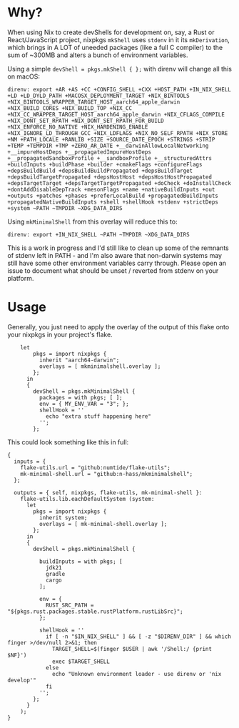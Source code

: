 # Why?

When using Nix to create devShells for development on, say, a Rust or React/JavaScript project, nixpkgs `mkShell` uses `stdenv` in it its `mkDerivation`, which brings in A LOT of uneeded packages (like a full C compiler) to the sum of ~300MB and alters a bunch of environment variables.


Using a simple `devShell = pkgs.mkShell { };` with direnv will change all this on macOS:

```
direnv: export +AR +AS +CC +CONFIG_SHELL +CXX +HOST_PATH +IN_NIX_SHELL +LD +LD_DYLD_PATH +MACOSX_DEPLOYMENT_TARGET +NIX_BINTOOLS +NIX_BINTOOLS_WRAPPER_TARGET_HOST_aarch64_apple_darwin +NIX_BUILD_CORES +NIX_BUILD_TOP +NIX_CC +NIX_CC_WRAPPER_TARGET_HOST_aarch64_apple_darwin +NIX_CFLAGS_COMPILE +NIX_DONT_SET_RPATH +NIX_DONT_SET_RPATH_FOR_BUILD +NIX_ENFORCE_NO_NATIVE +NIX_HARDENING_ENABLE +NIX_IGNORE_LD_THROUGH_GCC +NIX_LDFLAGS +NIX_NO_SELF_RPATH +NIX_STORE +NM +PATH_LOCALE +RANLIB +SIZE +SOURCE_DATE_EPOCH +STRINGS +STRIP +TEMP +TEMPDIR +TMP +ZERO_AR_DATE +__darwinAllowLocalNetworking +__impureHostDeps +__propagatedImpureHostDeps +__propagatedSandboxProfile +__sandboxProfile +__structuredAttrs +buildInputs +buildPhase +builder +cmakeFlags +configureFlags +depsBuildBuild +depsBuildBuildPropagated +depsBuildTarget +depsBuildTargetPropagated +depsHostHost +depsHostHostPropagated +depsTargetTarget +depsTargetTargetPropagated +doCheck +doInstallCheck +dontAddDisableDepTrack +mesonFlags +name +nativeBuildInputs +out +outputs +patches +phases +preferLocalBuild +propagatedBuildInputs +propagatedNativeBuildInputs +shell +shellHook +stdenv +strictDeps +system ~PATH ~TMPDIR ~XDG_DATA_DIRS
```

Using `mkMinimalShell` from this overlay will reduce this to:

```
direnv: export +IN_NIX_SHELL ~PATH ~TMPDIR ~XDG_DATA_DIRS
```

This is a work in progress and I'd still like to clean up some of the remnants of stdenv left in PATH - and I'm also aware that non-darwin systems may still have some other environment variables carry through. Please open an issue to document what should be unset / reverted from stdenv on your platform.

# Usage

Generally, you just need to apply the overlay of the output of this flake onto your nixpkgs in your project's flake.

```
    let
        pkgs = import nixpkgs {
          inherit "aarch64-darwin";
          overlays = [ mkminimalshell.overlay ];
        };
      in
      {
        devShell = pkgs.mkMinimalShell {
          packages = with pkgs; [ ];
          env = { MY_ENV_VAR = "3"; };
          shellHook = ''
            echo "extra stuff happening here"
          '';
        };
```

This could look something like this in full:

```
{
  inputs = {
    flake-utils.url = "github:numtide/flake-utils";
    mk-minimal-shell.url = "github:n-hass/mkminimalshell";
  };

  outputs = { self, nixpkgs, flake-utils, mk-minimal-shell }:
    flake-utils.lib.eachDefaultSystem (system:
      let
        pkgs = import nixpkgs {
          inherit system;
          overlays = [ mk-minimal-shell.overlay ];
        };
      in
      {
        devShell = pkgs.mkMinimalShell {

          buildInputs = with pkgs; [
            jdk21
            gradle
            cargo
          ];

          env = {
            RUST_SRC_PATH = "${pkgs.rust.packages.stable.rustPlatform.rustLibSrc}";
          };

          shellHook = ''
            if [ -n "$IN_NIX_SHELL" ] && [ -z "$DIRENV_DIR" ] && which finger >/dev/null 2>&1; then
              TARGET_SHELL=$(finger $USER | awk '/Shell:/ {print $NF}')
              exec $TARGET_SHELL
            else
              echo "Unknown environment loader - use direnv or 'nix develop'"
            fi
          '';
        };
      }
    );
}
```

